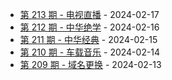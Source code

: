 * [第 213 期 - 电视直播](https://day.tsq360.cf/posts/213-电视直播) - 2024-02-17
* [第 212 期 - 中华绝学](https://day.tsq360.cf/posts/212-中华绝学) - 2024-02-16
* [第 211 期 - 中华经典](https://day.tsq360.cf/posts/211-中华经典) - 2024-02-15
* [第 210 期 - 车载音乐](https://day.tsq360.cf/posts/210-车载音乐) - 2024-02-14
* [第 209 期 - 域名更换](https://day.tsq360.cf/posts/209-域名更换) - 2024-02-13
